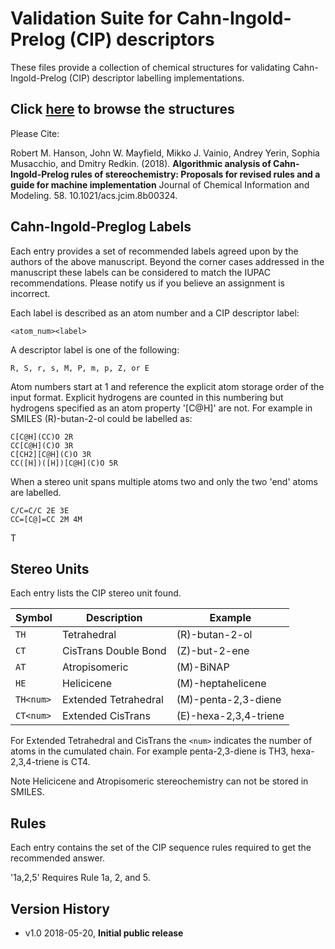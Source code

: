 # Validation Suite for Cahn-Ingold-Prelog (CIP) descriptors

These files provide a collection of chemical structures for validating 
Cahn-Ingold-Prelog (CIP) descriptor labelling implementations.

## Click [here](https://cipvalidationsuite.github.io/ValidationSuite/) to browse the structures

Please Cite:

Robert M. Hanson, John W. Mayfield, Mikko J. Vainio, Andrey Yerin, 
Sophia Musacchio, and Dmitry Redkin. (2018). **Algorithmic analysis of 
Cahn-Ingold-Prelog rules of stereochemistry: Proposals for revised
rules and a guide for machine implementation** Journal of Chemical Information
and Modeling. 58. 10.1021/acs.jcim.8b00324. 

## Cahn-Ingold-Preglog Labels

Each entry provides a set of recommended labels agreed upon by the authors of 
the above manuscript. Beyond the corner cases addressed in the manuscript these
labels can be considered to match the IUPAC recommendations. Please notify us
if you believe an assignment is incorrect.

Each label is described as an atom number and a CIP descriptor label:

	<atom_num><label>

A descriptor label is one of the following:
	
	R, S, r, s, M, P, m, p, Z, or E	

Atom numbers start at 1 and reference the explicit atom storage order of the
input format. Explicit hydrogens are counted in this numbering but hydrogens 
specified as an atom property '[C@H]' are not. For example in SMILES 
(R)-butan-2-ol could be labelled as:

	C[C@H](CC)O 2R
	CC[C@H](C)O 3R
	C[CH2][C@H](C)O 3R
	CC([H])([H])[C@H](C)O 5R

When a stereo unit spans multiple atoms two and only the two 'end' atoms are
labelled.

	C/C=C/C 2E 3E
	CC=[C@]=CC 2M 4M

T
## Stereo Units

Each entry lists the CIP stereo unit found.

|Symbol   | Description           | Example                  |
|---------|-----------------------|--------------------------|
|`TH`     | Tetrahedral           | (R)-butan-2-ol           |
|`CT`     | CisTrans Double Bond  | (Z)-but-2-ene            |
|`AT`     | Atropisomeric         | (M)-BiNAP                |
|`HE`     | Helicicene            | (M)-heptahelicene        |
|`TH<num>`| Extended Tetrahedral  | (M)-penta-2,3-diene      |
|`CT<num>`| Extended CisTrans     | (E)-hexa-2,3,4-triene    |

For Extended Tetrahedral and CisTrans the `<num>`
indicates the number of atoms in the cumulated chain.
For example penta-2,3-diene is TH3, hexa-2,3,4-triene
is CT4.

Note Helicicene and Atropisomeric stereochemistry can not be stored
in SMILES.

## Rules

Each entry contains the set of the CIP sequence rules
required to get the recommended answer.
  
  '1a,2,5'  Requires Rule 1a, 2, and 5.

## Version History

 * v1.0 2018-05-20, **Initial public release**
